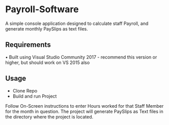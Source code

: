 # Payroll-Software
A simple console application designed to calculate staff Payroll, and generate monthly PaySlips as text files.

## Requirements
• Built using Visual Studio Community 2017 - recommend this version or higher, but should work on VS 2015 also

## Usage
<ul>
  <li>Clone Repo</li>
  <li>Build and run Project</li>
</ul>


Follow On-Screen instructions to enter Hours worked for that Staff Member for the month in question. The project will generate PaySlips as Text files in the directory where the project is located.
